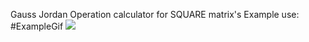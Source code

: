 Gauss Jordan Operation calculator for SQUARE matrix's
Example use:
#ExampleGif
![](https://github.com/NickSevostiyanov/Gauss-Jordan-Calculator/blob/main/GaussCalculatorExample.gif)
